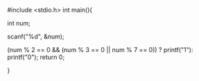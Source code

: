#include <stdio.h>
int main(){
  
  int num;
  
  scanf("%d", &num);
  
  (num % 2 == 0 && (num % 3 == 0 || num % 7 == 0)) ? printf("1"): printf("0");
  return 0;
  
}
